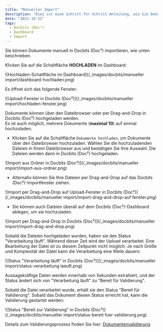 ```yaml
---
title: "Manueller Import"
description: "Dies ist eine Schritt-für-Schritt-Anleitung, wie Sie Dokumente manuell in Docbits (Doc²) importieren können. Vom Hochladen der Dokumente über den Verarbeitungsstatus bis hin zur Validierung."
date: "2021-10-22"
tags:
  - Docbits (Doc²)
  - Dashboard
  - Import
---
```


Sie können Dokumente manuell in Docbits (Doc²) importieren, wie unten beschrieben.

Klicken Sie auf die Schaltfläche **HOCHLADEN** im Dashboard:

![Hochladen-Schaltfläche im Dashboard](/_images/docbits/manueller import/dashboard-hochladen.png)

Es öffnet sich das folgende Fenster:

![Upload-Fenster in Docbits (Doc²)](/_images/docbits/manueller import/hochladen-fenster.png)

Dokumente können über den Dateibrowser oder per Drag-and-Drop in Docbits (Doc²) hochgeladen werden.<br> Es ist auch möglich, mehrere Dokumente (**maximal 10**) auf einmal hochzuladen.

- Klicken Sie auf die Schaltfläche `Dokumente hochladen`, um Dokumente über den Dateibrowser hochzuladen. Wählen Sie die hochzuladenden Dateien in Ihrem Dateibrowser aus und bestätigen Sie Ihre Auswahl. Die Dateien werden dann in Docbits (Doc²) hochgeladen.

![Import aus Ordner in Docbits (Doc²)](/_images/docbits/manueller import/import-aus-ordner.png)


- Alternativ können Sie Ihre Dateien per Drag-and-Drop auf das Docbits (Doc²)-Importfenster ziehen.

![Import per Drag-and-Drop auf Upload-Fenster in Docbits (Doc²)](/_images/docbits/manueller import/import-drag-and-drop-auf fenster.png)

- Sie können auch Dateien überall auf dem Docbits (Doc²)-Dashboard ablegen, um sie hochzuladen.

![Import per Drag-and-Drop in Docbits (Doc²)](/_images/docbits/manueller import/import-drag-and-drop.png)

Sobald die Dateien hochgeladen wurden, haben sie den Status "Verarbeitung läuft". Während dieser Zeit wird der Upload verarbeitet. Eine Bearbeitung der Datei ist zu diesem Zeitpunkt nicht möglich. Je nach Größe und Komplexität der Datei kann die Verarbeitung eine Weile dauern:

![Status "Verarbeitung läuft" in Docbits (Doc²)](/_images/docbits/manueller import/status-verarbeitung laeuft.png)

Aussagekräftige Daten werden innerhalb von Sekunden extrahiert, und der Status ändert sich von "Verarbeitung läuft" zu "Bereit für Validierung".

Sobald die Datei verarbeitet wurde, erhält sie den Status "Bereit für Validierung". Sobald das Dokument diesen Status erreicht hat, kann die Validierung gestartet werden:

![Status "Bereit zur Validierung" in Docbits (Doc²)](/_images/docbits/manueller import/status-bereit fuer validierung.png)

Details zum Validierungsprozess finden Sie hier: [Dokumentenvalidierung](/docbits/document-validation/)

